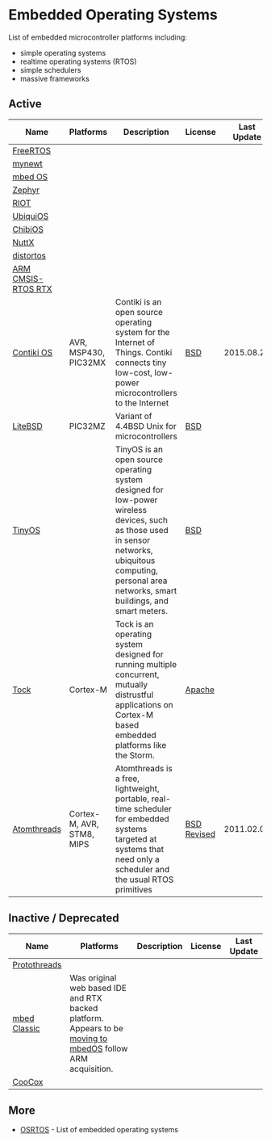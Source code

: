 # Embedded Operating Systems

List of embedded microcontroller platforms including:
* simple operating systems
* realtime operating systems (RTOS)
* simple schedulers
* massive frameworks

## Active

| Name  | Platforms  |  Description | License  |  Last Update |
|---|---|---|---|---|
| [FreeRTOS](http://www.freertos.org)  |   |   |   |   |
| [mynewt](http://mynewt.apache.org/) |   |   |   |   |
| [mbed OS](https://www.mbed.com/en/development/software/mbed-os/)  |   |   |   |   |
| [Zephyr](https://www.zephyrproject.org/)  |   |   |   |   |
| [RIOT](https://www.riot-os.org/)  |   |   |   |   |
| [UbiquiOS](http://www.ubiquiostechnology.com)  |   |   |   |   |
| [ChibiOS](http://www.chibios.org)  |   |   |   |   |
| [NuttX](http://nuttx.org/)  |   |   |   |   |
| [distortos](http://distortos.org/)  |   |   |   |   |
| [ARM CMSIS-RTOS RTX](http://www.keil.com/pack/doc/CMSIS/RTX/html/index.html)  |   |   |   |   |
| [Contiki OS](http://www.contiki-os.org/)  |  AVR, MSP430, PIC32MX |  Contiki is an open source operating system for the Internet of Things. Contiki connects tiny low-cost, low-power microcontrollers to the Internet | [BSD](http://www.contiki-os.org/license.txt)  | 2015.08.25  |
| [LiteBSD](https://github.com/sergev/LiteBSD)  | PIC32MZ  |  Variant of 4.4BSD Unix for microcontrollers | [BSD](https://github.com/sergev/LiteBSD/blob/master/COPYRIGHT)  |   |
| [TinyOS](https://github.com/tinyos/tinyos-main)  |   |  TinyOS is an open source operating system designed for low-power wireless devices, such as those used in sensor networks, ubiquitous computing, personal area networks, smart buildings, and smart meters. | [BSD](https://github.com/tinyos/tinyos-main/blob/master/licenses/bsd.txt)  |   |
| [Tock](http://www.tockos.org/)  |  Cortex-M |  Tock is an operating system designed for running multiple concurrent, mutually distrustful applications on Cortex-M based embedded platforms like the Storm. | [Apache](https://github.com/helena-project/tock/blob/master/LICENSE)  |   |
| [Atomthreads](http://atomthreads.com/)  |  Cortex-M, AVR, STM8, MIPS |  Atomthreads is a free, lightweight, portable, real-time scheduler for embedded systems targeted at systems that need only a scheduler and the usual RTOS primitives  | [BSD Revised](http://atomthreads.com/?q=node/2)  | 2011.02.08  |

## Inactive / Deprecated

| Name  | Platforms  |  Description | License  |  Last Update |
|---|---|---|---|---|
| [Protothreads](http://dunkels.com/adam/pt/)  |   |   |   |   |
| [mbed Classic](http://dunkels.com/adam/pt/)  |  Was original web based IDE and RTX backed platform.  Appears to be [moving to mbedOS](https://www.mbed.com/en/development/software/mbed-os/mbed-os-migration-plan/) follow ARM acquisition. |   |   |   |
| [CooCox](http://www1.coocox.org/)  |   |   |   |   |

## More

* [OSRTOS](http://www.osrtos.com/) - List of embedded operating systems

